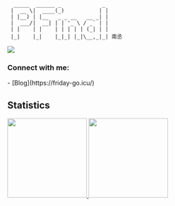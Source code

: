 ```shell
  _____  ______ _             _ 
 |  __ \|  ____(_)           | |
 | |__) | |__   _ _ __   __ _| |
 |  ___/|  __| | | '_ \ / _` | |
 | |    | |    | | | | | (_| | |
 |_|    |_|    |_|_| |_|\__,_|_| 南丞
```
<p align="left">
  <img src="https://github-profile-trophy.vercel.app/?username=Neroxiezi&theme=flat">
</p>



<h3 align="left">Connect with me:</h3>
- [Blog](https://friday-go.icu/)

## Statistics

<a href="https://github.com/Neroxiezi">
  <img height="180em" src="https://github-readme-stats.vercel.app/api?username=Neroxiezi&show_icons=true&theme=radical">
  <img height="180em" src="https://github-readme-stats.vercel.app/api/top-langs/?username=Neroxiezi&hide=ipynb,html&layout=compact&show_icons=true&theme=radical">
</a>
